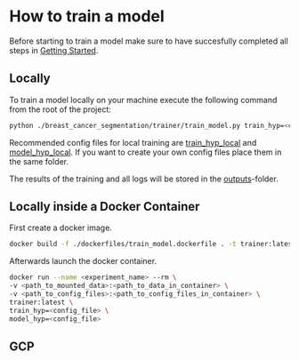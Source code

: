 # How to train a model

Before starting to train a model make sure to have succesfully completed all steps in [Getting Started](./getting_started.md).

## Locally

To train a model locally on your machine execute the following command from the root of the project:
```bash
python ./breast_cancer_segmentation/trainer/train_model.py train_hyp=<config_file> model_hyp=<config_file>
```

Recommended config files for local training are [train_hyp_local](../../config/hydra/train_hyp/train_hyp_local.yaml) and [model_hyp_local](../../config/hydra/model_hyp/model_hyp_local.yaml). If you want to create your own config files place them in the same folder.

The results of the training and all logs will be stored in the [outputs](../../outputs)-folder.

## Locally inside a Docker Container

First create a docker image.
```bash
docker build -f ./dockerfiles/train_model.dockerfile . -t trainer:latest
```
Afterwards launch the docker container.
```bash
docker run --name <experiment_name> --rm \
-v <path_to_mounted_data>:<path_to_data_in_container> \
-v <path_to_config_files>:<path_to_config_files_in_container> \
trainer:latest \
train_hyp=<config_file> \
model_hyp=<config_file>
```

## GCP